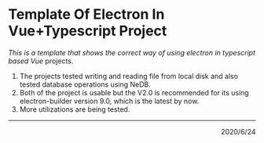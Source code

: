 # Template Of Electron In Vue+Typescript Project

*This is a template that shows the correct way of using electron in typescript based Vue* projects.



1. The projects tested writing and reading file from local disk and also tested database operations using NeDB.
2. Both of the project is usable but the V2.0 is recommended for its using electron-builder version 9.0, which is the latest by now. 
3. More utilizations are being tested.







---

<p align="right">2020/6/24</p>



